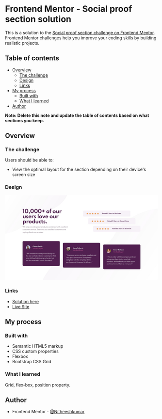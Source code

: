 # Frontend Mentor - Social proof section solution

This is a solution to the [Social proof section challenge on Frontend Mentor](https://www.frontendmentor.io/challenges/social-proof-section-6e0qTv_bA). Frontend Mentor challenges help you improve your coding skills by building realistic projects. 

## Table of contents

- [Overview](#overview)
  - [The challenge](#the-challenge)
  - [Design](#design)
  - [Links](#links)
- [My process](#my-process)
  - [Built with](#built-with)
  - [What I learned](#what-i-learned)
- [Author](#author)

**Note: Delete this note and update the table of contents based on what sections you keep.**

## Overview

### The challenge

Users should be able to:

- View the optimal layout for the section depending on their device's screen size

### Design

![](design/desktop-design.jpg)

### Links

- [Solution here](https://www.frontendmentor.io/solutions/using-bootstrap-grid-and-flexbox-UjE8_RCii)
- [Live Site](https://nitheeshkumar-c.github.io/social-proof-section-challenge/)

## My process

### Built with

- Semantic HTML5 markup
- CSS custom properties
- Flexbox
- Bootstrap CSS Grid


### What I learned

Grid, flex-box, position property.

## Author

- Frontend Mentor - [@Nitheeshkumar](https://www.frontendmentor.io/profile/NitheeshKumar-C)
